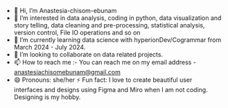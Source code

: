 * 👋 Hi, I’m Anastesia-chisom-ebunam
* 👀 I’m interested in data analysis, coding in python, data visualization and story telling, data cleaning and pre-processing, statistical analysis, version control, File IO operations and so on
* 🌱 I’m currently learning data science with hyperionDev/Cogrammar from March 2024 - July 2024.
* 💞️ I’m looking to collaborate on data related projects.
* 📫 How to reach me :- You can reach me on my email address - anastesiachisomebunam@gmail.com
* 😄 Pronouns: she/her
  ⚡ Fun fact: I love to create beautiful user interfaces and designs using Figma and Miro when I am not coding. Designing is my hobby.
